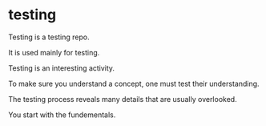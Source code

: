 testing
=======
Testing is a testing repo.

It is used mainly for testing.

Testing is an interesting activity.

To make sure you understand a concept, one must test their understanding.

The testing process reveals many details that are usually overlooked.

You start with the fundementals.
